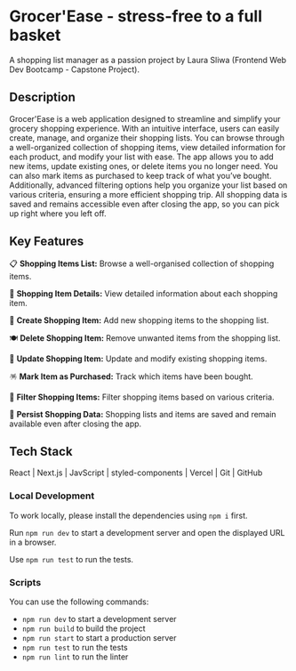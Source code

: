 # Grocer'Ease - stress-free to a full basket

A shopping list manager as a passion project by Laura Sliwa (Frontend Web Dev Bootcamp - Capstone Project).

## Description

Grocer'Ease is a web application designed to streamline and simplify your grocery shopping experience. With an intuitive interface, users can easily create, manage, and organize their shopping lists. You can browse through a well-organized collection of shopping items, view detailed information for each product, and modify your list with ease. The app allows you to add new items, update existing ones, or delete items you no longer need. You can also mark items as purchased to keep track of what you’ve bought. Additionally, advanced filtering options help you organize your list based on various criteria, ensuring a more efficient shopping trip. All shopping data is saved and remains accessible even after closing the app, so you can pick up right where you left off.

## Key Features

📋 **Shopping Items List:** Browse a well-organised collection of shopping items.

🧾 **Shopping Item Details:** View detailed information about each shopping item.

🍝 **Create Shopping Item:** Add new shopping items to the shopping list.

🍽 **Delete Shopping Item:** Remove unwanted items from the shopping list.

🧂 **Update Shopping Item:** Update and modify existing shopping items.

🪅 **Mark Item as Purchased:** Track which items have been bought.

🫗 **Filter Shopping Items:** Filter shopping items based on various criteria.

🥔 **Persist Shopping Data:** Shopping lists and items are saved and remain available even after closing the app.

## Tech Stack

React | Next.js | JavScript | styled-components | Vercel | Git | GitHub

### Local Development

To work locally, please install the dependencies using `npm i` first.

Run `npm run dev` to start a development server and open the displayed URL in a browser.

Use `npm run test` to run the tests.

### Scripts

You can use the following commands:

- `npm run dev` to start a development server
- `npm run build` to build the project
- `npm run start` to start a production server
- `npm run test` to run the tests
- `npm run lint` to run the linter

